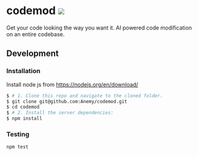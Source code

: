 # codemod [![][coverage_img]][coverage_url]

Get your code looking the way you want it.
AI powered code modification on an entire codebase.

## Development

### Installation

Install node js from https://nodejs.org/en/download/

```bash
$ # 1. Clone this repo and navigate to the cloned folder.
$ git clone git@github.com:Anemy/codemod.git
$ cd codemod
$ # 2. Install the server dependencies:
$ npm install
```

### Testing

```
npm test
```

[coverage_img]: https://coveralls.io/repos/Anemy/codemod/badge.svg
[coverage_url]: https://coveralls.io/r/Anemy/codemod